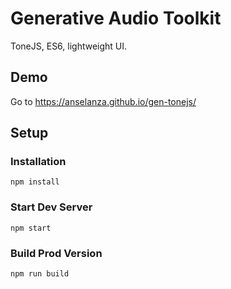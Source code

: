 
# Generative Audio Toolkit

ToneJS, ES6, lightweight UI.

## Demo
Go to https://anselanza.github.io/gen-tonejs/

## Setup


### Installation

```
npm install
```

### Start Dev Server

```
npm start
```

### Build Prod Version

```
npm run build
```